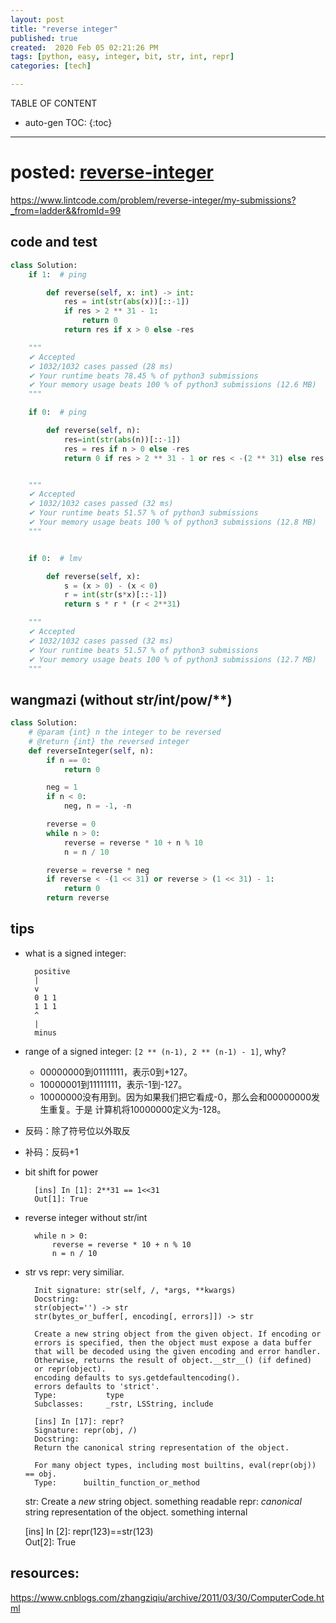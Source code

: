 ```yaml
---
layout: post
title: "reverse integer"
published: true
created:  2020 Feb 05 02:21:26 PM
tags: [python, easy, integer, bit, str, int, repr]
categories: [tech]

---
```


TABLE OF CONTENT

* auto-gen TOC:
{:toc}

- - -

# posted: [reverse-integer](https://leetcode.com/problems/reverse-integer/description)

https://www.lintcode.com/problem/reverse-integer/my-submissions?_from=ladder&&fromId=99

## code and test

```python
class Solution:
    if 1:  # ping

        def reverse(self, x: int) -> int:
            res = int(str(abs(x))[::-1])
            if res > 2 ** 31 - 1:
                return 0
            return res if x > 0 else -res

    """
    ✔ Accepted
    ✔ 1032/1032 cases passed (28 ms)
    ✔ Your runtime beats 78.45 % of python3 submissions
    ✔ Your memory usage beats 100 % of python3 submissions (12.6 MB)
    """

    if 0:  # ping

        def reverse(self, n):
            res=int(str(abs(n))[::-1])
            res = res if n > 0 else -res
            return 0 if res > 2 ** 31 - 1 or res < -(2 ** 31) else res


    """
    ✔ Accepted
    ✔ 1032/1032 cases passed (32 ms)
    ✔ Your runtime beats 51.57 % of python3 submissions
    ✔ Your memory usage beats 100 % of python3 submissions (12.8 MB)
    """


    if 0:  # lmv

        def reverse(self, x):
            s = (x > 0) - (x < 0)
            r = int(str(s*x)[::-1])
            return s * r * (r < 2**31)

    """
    ✔ Accepted
    ✔ 1032/1032 cases passed (32 ms)
    ✔ Your runtime beats 51.57 % of python3 submissions
    ✔ Your memory usage beats 100 % of python3 submissions (12.7 MB)
    """
```

## wangmazi (without str/int/pow/**)

```python
class Solution:
    # @param {int} n the integer to be reversed
    # @return {int} the reversed integer
    def reverseInteger(self, n):
        if n == 0:
            return 0

        neg = 1
        if n < 0:
            neg, n = -1, -n

        reverse = 0
        while n > 0:
            reverse = reverse * 10 + n % 10
            n = n / 10

        reverse = reverse * neg
        if reverse < -(1 << 31) or reverse > (1 << 31) - 1:
            return 0
        return reverse
```

## tips

- what is a signed integer:

        positive
        |
        v
        0 1 1
        1 1 1
        ^
        |
        minus

- range of a signed integer: `[2 ** (n-1), 2 ** (n-1) - 1]`, why?

    - 00000000到01111111，表示0到+127。
    - 10000001到11111111，表示-1到-127。
    - 10000000没有用到。因为如果我们把它看成-0，那么会和00000000发生重复。于是
    计算机将10000000定义为-128。

- 反码：除了符号位以外取反
- 补码：反码+1

- bit shift for power

        [ins] In [1]: 2**31 == 1<<31                                                    
        Out[1]: True

- reverse integer without str/int

        while n > 0:
            reverse = reverse * 10 + n % 10
            n = n / 10

- str vs repr: very similiar.
    
        Init signature: str(self, /, *args, **kwargs)
        Docstring:     
        str(object='') -> str
        str(bytes_or_buffer[, encoding[, errors]]) -> str

        Create a new string object from the given object. If encoding or
        errors is specified, then the object must expose a data buffer
        that will be decoded using the given encoding and error handler.
        Otherwise, returns the result of object.__str__() (if defined)
        or repr(object).
        encoding defaults to sys.getdefaultencoding().
        errors defaults to 'strict'.
        Type:           type
        Subclasses:     _rstr, LSString, include

        [ins] In [17]: repr?                                                            
        Signature: repr(obj, /)
        Docstring:
        Return the canonical string representation of the object.

        For many object types, including most builtins, eval(repr(obj)) == obj.
        Type:      builtin_function_or_method

  str: Create a *new* string object. something readable
  repr: *canonical* string representation of the object. something internal

    [ins] In [2]: repr(123)==str(123)                                     
    Out[2]: True

## resources:
https://www.cnblogs.com/zhangziqiu/archive/2011/03/30/ComputerCode.html

